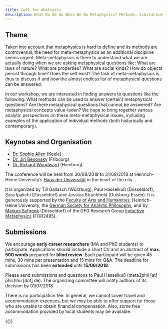```yaml
---
title: Call for Abstracts
description: What Do We do When We Do Metaphysics? Methods, Limitations, and Consequences. 30th – 31st August 2018, Heinrich Heine University Düsseldorf, Germany.
---
```


## Theme

Taken into account that metaphysics is hard to define and its methods are controversial, the need for meta-metaphysics as an additional discipline seems urgent. Meta-metaphysics is there to understand what we are actually doing when we are asking metaphysical questions like: What are laws of nature? What are properties? What are social kinds? How do objects persist through time? Does the self exist? The task of meta-metaphysics is thus to discuss if and how the almost endless list of metaphysical questions can be answered.

In our workshop, we are interested in finding answers to questions like the following: What methods can be used to answer (certain) metaphysical questions? Are there metaphysical questions that cannot be answered? Are metaphysical concepts value-laden? We hope to bring together various analytic perspectives on these meta-metaphysical issues, including examples of the application of individual methods (both historically and contemporary).

## Keynotes and Organisation

- [Dr. Sophie Allen](https://www.keele.ac.uk/spire/staff/sophieallen/) (Keele)
- [Dr. Jiri Benovsky](http://www.jiribenovsky.org/) (Fribourg)
- [Dr. Richard Woodward](https://carvingnature.net/woodward/) (Hamburg)

The conference will be held from 30/08/2018 to 31/08/2018 at Heinrich-Heine University’s [Haus der Universität](http://www.hdu.hhu.de/en.html) in the heart of the city.

It is organized by Till Gallasch (Würzburg), Paul Hasselkuß (Düsseldorf), Sara Ipakchi (Düsseldorf) and Jessica Struchhold (Duisburg-Essen). It is generously supported by the [Faculty of Arts and Humanities](http://www.philo.hhu.de/en.html), Heinrich-Heine University, the [German Society for Analytic Philosophy](https://www.gap-im-netz.de/en/), and by [Markus Schrenk](https://www.philosophie.hhu.de/en/staff/philosophy-iii-metaphysics-and-philosophy-of-language/markus-schrenk) (Düsseldorf) of the DFG Research Group [Inductive Metaphysics](https://indmet.weebly.com/) (FOR2495).

## Submissions

We encourage **early career researchers** (MA and PhD students) to participate. Applications should include a short CV and an abstract of **max. 500 words** prepared for **blind review**. Each participant will be given 45 mins, 30 mins per presentation and 15 mins for Q&A. The deadline for submissions has been **extended** until **15/06/2018**.

Please send submissions and questions to Paul Hasselkuß (meta2phil [at] phil.hhu [dot] de). The organizing committee will notify authors of its decision by 01/07/2018.

There is no participation fee. In general, we cannot cover travel and accommodation expenses, but we may be able to offer support for those who are unable to obtain financial compensation. Also, some free accommodation provided by local students may be available.

{{<logos>}}